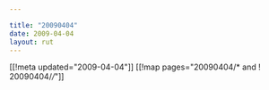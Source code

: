 ```yaml
---

title: "20090404"
date: 2009-04-04
layout: rut
---
```


[[!meta updated="2009-04-04"]]
[[!map pages="20090404/* and ! 20090404/*/*"]]
